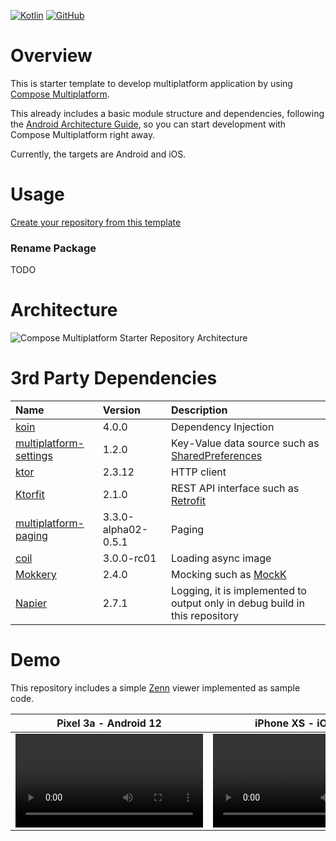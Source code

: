 [![Kotlin](https://img.shields.io/badge/kotlin-2.0.20-blue.svg?logo=kotlin)](http://kotlinlang.org)
[![GitHub](https://img.shields.io/github/license/s-iwasaki-b/Compose-Multiplatform-Starter-Template)](https://github.com/s-iwasaki-b/Compose-Multiplatform-Starter-Template/blob/main/LICENSE)

# Overview
This is starter template to develop multiplatform application by using [Compose Multiplatform](https://www.jetbrains.com/compose-multiplatform/).

This already includes a basic module structure and dependencies, following the [Android Architecture Guide](https://developer.android.com/topic/architecture), so you can start development with Compose Multiplatform right away.

Currently, the targets are Android and iOS.


# Usage
[Create your repository from this template](https://github.com/new?template_name=Compose-Multiplatform-Starter-Template&template_owner=s-iwasaki-b)

### Rename Package
TODO

# Architecture
![Compose Multiplatform Starter Repository Architecture](https://github.com/user-attachments/assets/90445e4b-ceda-47d3-a21b-b2461c7e3eab)


# 3rd Party Dependencies

| Name | Version | Description |
|:--|:--|:--|
| [koin](https://github.com/InsertKoinIO/koin) | 4.0.0 | Dependency Injection |
| [multiplatform-settings](https://github.com/russhwolf/multiplatform-settings) | 1.2.0 | Key-Value data source such as [SharedPreferences](https://developer.android.com/reference/android/content/SharedPreferences) |
| [ktor](https://github.com/ktorio/ktor) | 2.3.12 | HTTP client |
| [Ktorfit](https://github.com/Foso/Ktorfit) | 2.1.0 | REST API interface such as [Retrofit](https://github.com/square/retrofit) |
| [multiplatform-paging](https://github.com/cashapp/multiplatform-paging) | 3.3.0-alpha02-0.5.1 | Paging |
| [coil](https://github.com/coil-kt/coil?tab=readme-ov-file#jetpack-compose) | 3.0.0-rc01 | Loading async image |
| [Mokkery](https://github.com/lupuuss/Mokkery) | 2.4.0 | Mocking such as [MockK](https://github.com/mockk/mockk?tab=readme-ov-file) |
| [Napier](https://github.com/AAkira/Napier) | 2.7.1 | Logging, it is implemented to output only in debug build in this repository |


# Demo
This repository includes a simple [Zenn](https://zenn.dev/) viewer implemented as sample code.

| Pixel 3a - Android 12 | iPhone XS - iOS 18.0 |
|--|--|
| <video src="https://github.com/user-attachments/assets/e9bdc1c5-458a-4e9d-8af7-780f556cbd23"> | <video src="https://github.com/user-attachments/assets/4719859c-a21c-4bfd-a246-9b3b20c4ddb3"> |
